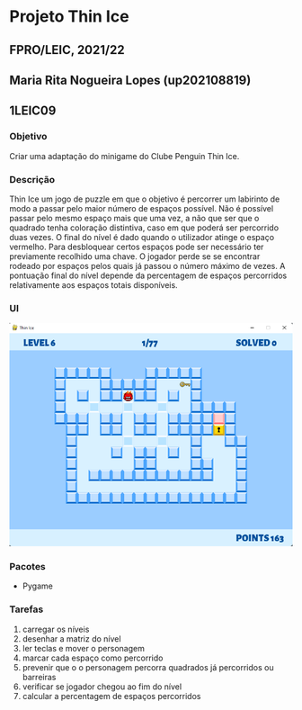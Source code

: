 # Projeto Thin Ice
## FPRO/LEIC, 2021/22
## Maria Rita Nogueira Lopes (up202108819)
## 1LEIC09

### Objetivo

Criar uma adaptação do minigame do Clube Penguin Thin Ice.

### Descrição

Thin Ice um jogo de puzzle em que o objetivo é percorrer um labirinto de modo a passar pelo maior número de espaços possível. Não é possível passar pelo mesmo espaço mais que uma vez, a não que ser que o quadrado tenha coloração distintiva, caso em que poderá ser percorrido duas vezes. O final do nível é dado quando o utilizador atinge o espaço vermelho. Para desbloquear certos espaços pode ser necessário ter previamente recolhido uma chave. O jogador perde se se encontrar rodeado por espaços pelos quais já passou o número máximo de vezes. A pontuação final do nível depende da percentagem de espaços percorridos relativamente aos espaços totais disponíveis.

### UI

![UI](UI.png)

### Pacotes

- Pygame

### Tarefas

1. carregar os níveis
2. desenhar a matriz do nível
3. ler teclas e mover o personagem
4. marcar cada espaço como percorrido
5. prevenir que o o personagem percorra quadrados já percorridos ou barreiras
6. verificar se jogador chegou ao fim do nível
7. calcular a percentagem de espaços percorridos
